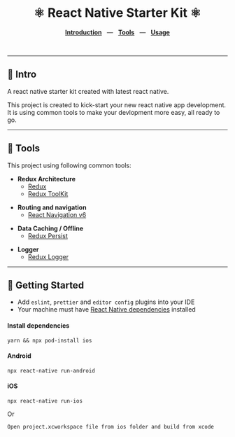 <h1 align="center">⚛ React Native Starter Kit ⚛</h1>

<p align="center"> 
  <a href='#-intro'><b>Introduction</b></a> 
    &nbsp;&nbsp;—&nbsp;&nbsp; <a href="#-tools"><b>Tools</b></a> 
    &nbsp;&nbsp;—&nbsp;&nbsp; <a href="#-getting-started"><b>Usage</b></a> 
</p>
  
</br>

****

## 👋 Intro
A react native starter kit created with latest react native.

This project is created to kick-start your new react native app development. It is using common tools to make your devlopment more easy, all ready to go.

****

## 🧰 Tools
This project using following common tools:

* **Redux Architecture**
    - [Redux](https://redux.js.org/)
    - [Redux ToolKit](https://redux-toolkit.js.org/)

- **Routing and navigation**
    * [React Navigation v6](https://reactnavigation.org/)

* **Data Caching / Offline**
    - [Redux Persist](https://github.com/rt2zz/redux-persist#readme)

- **Logger**
    * [Redux Logger](https://github.com/LogRocket/redux-logger#readme)

****    

## 🚀 Getting Started
    
- Add `eslint`, `prettier` and `editor config` plugins into your IDE
- Your machine must have [React Native dependencies](https://reactnative.dev/docs/environment-setup) installed

#### Install dependencies
```
yarn && npx pod-install ios
```

#### Android
```
npx react-native run-android
```

#### iOS
```
npx react-native run-ios
```
Or
```
Open project.xcworkspace file from ios folder and build from xcode
```
